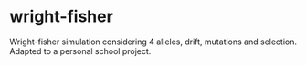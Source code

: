 # wright-fisher
Wright-fisher simulation considering 4 alleles, drift, mutations and selection. Adapted to a personal school project.
